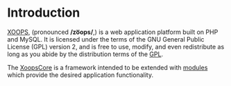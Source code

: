 # Introduction

[XOOPS](http://xoops.org), (pronounced **/zo͞ops/**,) is a web application platform built on PHP and MySQL. It is licensed under the terms of the GNU General Public License (GPL) version 2, and is free to use, modify, and even redistribute as long as you abide by the distribution terms of the [GPL](http://www.gnu.org/licenses/gpl-2.0.html).


The [XoopsCore](https://github.com/XOOPS/XoopsCore25) is a framework intended to be extended with [modules](https://github.com/XoopsModules25x) which provide the desired application functionality.